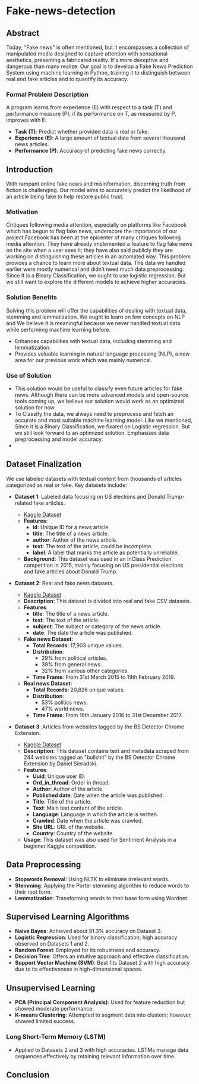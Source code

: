 # Fake-news-detection
## Abstract
Today, "Fake news" is often mentioned, but it encompasses a collection of manipulated media designed to capture attention with sensational aesthetics, presenting a fabricated reality. It's more deceptive and dangerous than many realize. Our goal is to develop a Fake News Prediction System using machine learning in Python, training it to distinguish between real and fake articles and to quantify its accuracy.

### Formal Problem Description
A program learns from experience (E) with respect to a task (T) and performance measure (P), if its performance on T, as measured by P, improves with E:
- **Task (T)**: Predict whether provided data is real or fake.
- **Experience (E)**: A large amount of textual data from several thousand news articles.
- **Performance (P)**: Accuracy of predicting fake news correctly.

## Introduction
With rampant online fake news and misinformation, discerning truth from fiction is challenging. Our model aims to accurately predict the likelihood of an article being fake to help restore public trust.

### Motivation
Critiques following media attention, especially on platforms like Facebook which has begun to flag fake news, underscore the importance of our project.Facebook has been at the epicenter of many critiques following media attention. They have already implemented a feature to flag fake news on the site when a user sees it; they have also said publicly they are working on distinguishing these articles in an automated way. This problem provides a chance to learn more about textual data. The data we handled earlier were mostly numerical and didn’t need much data preprocessing. Since It is a Binary Classification, we ought to use logistic regression. But we still want to explore the different models to achieve higher accuracies. 


### Solution Benefits
Solving this problem will offer the capabilities of dealing with textual data, stemming and lemmatization. We ought to learn on few concepts on NLP and We believe it is meaningful because we never handled textual data while performing machine learning before. 
- Enhances capabilities with textual data, including stemming and lemmatization.
- Provides valuable learning in natural language processing (NLP), a new area for our previous work which was mainly numerical.

### Use of Solution
- This solution would be useful to classify even future articles for fake news. Although there can be more advanced models and open-source tools coming up, we believe our solution would work as an optimized solution for now. 
- To Classify the data, we always need to preprocess and fetch an accurate and most suitable machine learning model. Like we mentioned, Since it is a Binary Classification, we fixated on Logistic regression. But we still look forward to an optimized solution. Emphasizes data preprocessing and model accuracy.
- 

## Dataset Finalization
We use labeled datasets with textual content from thousands of articles categorized as real or fake. Key datasets include:
- **Dataset 1**: Labeled data focusing on US elections and Donald Trump-related fake articles.
  - [Kaggle Dataset](https://www.kaggle.com/c/fake-news/data?select=train.csv)
  - **Features**:
    - **id**: Unique ID for a news article.
    - **title**: The title of a news article.
    - **author**: Author of the news article.
    - **text**: The text of the article; could be incomplete.
    - **label**: A label that marks the article as potentially unreliable.
  - **Background**: This dataset was used in an InClass Prediction competition in 2015, mainly focusing on US presidential elections and fake articles about Donald Trump.


- **Dataset 2**: Real and fake news datasets.
  - [Kaggle Dataset](https://www.kaggle.com/clmentbisaillon/fake-and-real-news-dataset)
  - **Description**: This dataset is divided into real and fake CSV datasets.
  - **Features**:
    - **title**: The title of a news article.
    - **text**: The text of the article.
    - **subject**: The subject or category of the news article.
    - **date**: The date the article was published.
  - **Fake news Dataset**:
    - **Total Records**: 17,903 unique values.
    - **Distribution**:
      - 29% from political articles.
      - 39% from general news.
      - 32% from various other categories.
    - **Time Frame**: From 31st March 2015 to 19th February 2018.
  - **Real news Dataset**:
    - **Total Records**: 20,826 unique values.
    - **Distribution**:
      - 53% politics news.
      - 47% world news.
    - **Time Frame**: From 16th January 2016 to 31st December 2017.

- **Dataset 3**: Articles from websites tagged by the BS Detector Chrome Extension.
  - [Kaggle Dataset](https://www.kaggle.com/mrisdal/fake-news)
  - **Description**: This dataset contains text and metadata scraped from 244 websites tagged as "bullshit" by the BS Detector Chrome Extension by Daniel Sieradski.
  - **Features**:
    - **Uuid**: Unique user ID.
    - **Ord_in_thread**: Order in thread.
    - **Author**: Author of the article.
    - **Published date**: Date when the article was published.
    - **Title**: Title of the article.
    - **Text**: Main text content of the article.
    - **Language**: Language in which the article is written.
    - **Crawled**: Date when the article was crawled.
    - **Site URL**: URL of the website.
    - **Country**: Country of the website.
  - **Usage**: This dataset was also used for Sentiment Analysis in a beginner Kaggle competition.


## Data Preprocessing
- **Stopwords Removal**: Using NLTK to eliminate irrelevant words.
- **Stemming**: Applying the Porter stemming algorithm to reduce words to their root form.
- **Lemmatization**: Transforming words to their base form using Wordnet.

## Supervised Learning Algorithms
- **Naive Bayes**: Achieved about 91.3% accuracy on Dataset 3.
- **Logistic Regression**: Used for binary classification; high accuracy observed on Datasets 1 and 2.
- **Random Forest**: Employed for its robustness and accuracy.
- **Decision Tree**: Offers an intuitive approach and effective classification.
- **Support Vector Machine (SVM)**: Best fits Dataset 2 with high accuracy due to its effectiveness in high-dimensional spaces.

## Unsupervised Learning
- **PCA (Principal Component Analysis)**: Used for feature reduction but showed moderate performance.
- **K-means Clustering**: Attempted to segment data into clusters; however, showed limited success.

### Long Short-Term Memory (LSTM)
- Applied to Datasets 2 and 3 with high accuracies. LSTMs manage data sequences effectively by retaining relevant information over time.

## Conclusion
